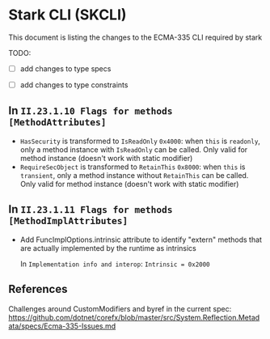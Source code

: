 # Stark CLI (SKCLI)

This document is listing the changes to the ECMA-335 CLI required by stark

TODO:

- [ ] add changes to type specs
- [ ] add changes to type constraints




## In `II.23.1.10 Flags for methods [MethodAttributes]`

- `HasSecurity` is transformed to `IsReadOnly` `0x4000`: when `this` is `readonly`, only a method instance with `IsReadOnly` can be called. Only valid for method instance (doesn't work with static modifier)
- `RequireSecObject` is transformed to `RetainThis` `0x8000`: when `this` is `transient`, only a method instance without `RetainThis` can be called. Only valid for method instance (doesn't work with static modifier)

## In `II.23.1.11 Flags for methods [MethodImplAttributes]`

- Add FuncImplOptions.intrinsic attribute to identify "extern" methods that are actually implemented by the runtime as intrinsics

  In `Implementation info and interop`:  `Intrinsic = 0x2000`




## References

Challenges around CustomModifiers and byref in the current spec:
https://github.com/dotnet/corefx/blob/master/src/System.Reflection.Metadata/specs/Ecma-335-Issues.md

